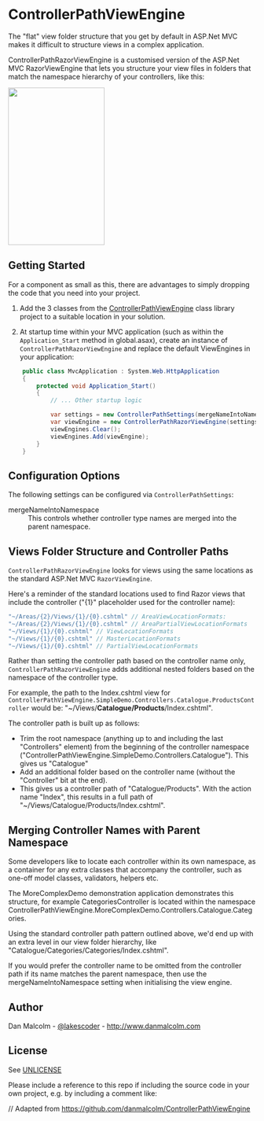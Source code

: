 # ControllerPathViewEngine

The "flat" view folder structure that you get by default in ASP.Net MVC makes it difficult to structure views in a complex application.

ControllerPathRazorViewEngine is a customised version of the ASP.Net MVC RazorViewEngine that lets you structure your view files in folders that match the namespace hierarchy of your controllers, like this:

<img border="0" height="320" src="https://raw.github.com/danmalcolm/ControllerPathViewEngine/master/src/ControllerPathViewEngine.SimpleDemo/Content/structure.png" width="196" />

## Getting Started

For a component as small as this, there are advantages to simply dropping the code that you need into your project.

1. Add the 3 classes from the [ControllerPathViewEngine](https://github.com/danmalcolm/ControllerPathViewEngine/tree/master/src/ControllerPathViewEngine) class library project to a suitable location in your solution.

2. At startup time within your MVC application (such as within the `Application_Start` method in global.asax), create an instance of `ControllerPathRazorViewEngine` and replace the default ViewEngines in your application:

```C#
    public class MvcApplication : System.Web.HttpApplication
    {
        protected void Application_Start()
        {
            // ... Other startup logic

            var settings = new ControllerPathSettings(mergeNameIntoNamespace: true);
            var viewEngine = new ControllerPathRazorViewEngine(settings);
            viewEngines.Clear();
            viewEngines.Add(viewEngine);
        }
    }

```

## Configuration Options

The following settings can be configured via `ControllerPathSettings`:

<dl>
  <dt>mergeNameIntoNamespace</dt>
  <dd>This controls whether controller type names are merged into the parent namespace.</dd>
</dl>

## Views Folder Structure and Controller Paths


`ControllerPathRazorViewEngine` looks for views using the same locations as the standard ASP.Net MVC `RazorViewEngine`.

Here's a reminder of the standard locations used to find Razor views that include the controller ("{1}" placeholder used for the controller name):

```C#
"~/Areas/{2}/Views/{1}/{0}.cshtml" // AreaViewLocationFormats:
"~/Areas/{2}/Views/{1}/{0}.cshtml" // AreaPartialViewLocationFormats
"~/Views/{1}/{0}.cshtml" // ViewLocationFormats
"~/Views/{1}/{0}.cshtml" // MasterLocationFormats
"~/Views/{1}/{0}.cshtml" // PartialViewLocationFormats

```

Rather than setting the controller path based on the controller name only, `ControllerPathRazorViewEngine` adds additional nested folders based on the namespace of the controller type.

For example, the path to the Index.cshtml view for `ControllerPathViewEngine.SimpleDemo.Controllers.Catalogue.ProductsController` would be: "~/Views/**Catalogue/Products**/Index.cshtml".

The controller path is built up as follows:

* Trim the root namespace (anything up to and including the last "Controllers" element) from the beginning of the controller namespace ("ControllerPathViewEngine.SimpleDemo.Controllers.Catalogue"). This gives us "Catalogue"
* Add an additional folder based on the controller name (without the "Controller" bit at the end).
* This gives us a controller path of "Catalogue/Products". With the action name "Index", this results in a full path of "~/Views/Catalogue/Products/Index.cshtml".

Merging Controller Names with Parent Namespace
----------------------------------------------

Some developers like to locate each controller within its own namespace, as a container for any extra classes that accompany the controller, such as one-off model classes, validators, helpers etc.

The MoreComplexDemo demonstration application demonstrates this structure, for example CategoriesController is located within the namespace ControllerPathViewEngine.MoreComplexDemo.Controllers.Catalogue.Categories.

Using the standard controller path pattern outlined above, we'd end up with an extra level in our view folder hierarchy, like "Catalogue/Categories/Categories/Index.cshtml".

If you would prefer the controller name to be omitted from the controller path if its name matches the parent namespace, then use the mergeNameIntoNamespace setting when initialising the view engine.

## Author

Dan Malcolm - [@lakescoder](http://twitter.com/lakescoder) - http://www.danmalcolm.com

## License

See [UNLICENSE](UNLICENSE.txt)

Please include a reference to this repo if including the source code in your own project, e.g. by including a comment like:

// Adapted from https://github.com/danmalcolm/ControllerPathViewEngine
